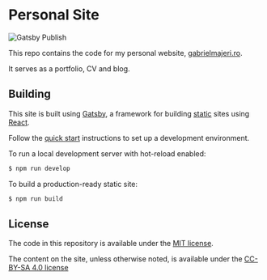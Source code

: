 # Personal Site

![Gatsby Publish](https://github.com/GabrielMajeri/gabrielmajeri.github.io/workflows/Gatsby%20Publish/badge.svg)

This repo contains the code for my personal website, [gabrielmajeri.ro](https://www.gabrielmajeri.ro).

It serves as a portfolio, CV and blog.

## Building

This site is built using [Gatsby](https://www.gatsbyjs.org/), a framework for
building [static](https://en.wikipedia.org/wiki/Static_web_page) sites using
[React](https://reactjs.org/).

Follow the [quick start](https://www.gatsbyjs.org/docs/quick-start/) instructions
to set up a development environment.

To run a local development server with hot-reload enabled:

```sh
$ npm run develop
```

To build a production-ready static site:

```sh
$ npm run build
```

## License

The code in this repository is available under the [MIT license](LICENSE.txt).

The content on the site, unless otherwise noted, is available under the
[CC-BY-SA 4.0 license](http://creativecommons.org/licenses/by-sa/4.0/)
